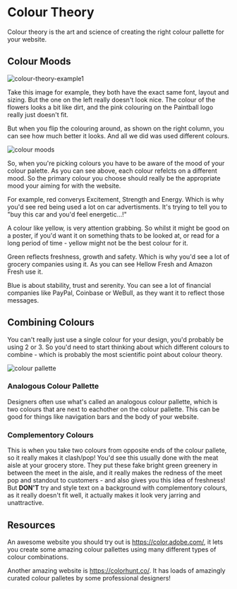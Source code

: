 # Colour Theory
Colour theory is the art and science of creating the right colour pallette for your website.

## Colour Moods
![colour-theory-example1](https://user-images.githubusercontent.com/109231330/180659237-f4aeba27-a419-4598-a675-da0cb424c17e.png)

Take this image for example, they both have the exact same font, layout and sizing. But the one on the left really doesn't look nice. The colour of the flowers looks a bit like dirt, and the pink colouring on the Paintball logo really just doesn't fit.

But when you flip the colouring around, as shown on the right column, you can see how much better it looks. And all we did was used different colours.

![colour moods](https://user-images.githubusercontent.com/109231330/180659373-a6aee332-474a-4680-9845-5a5d81315ce3.jpg)

So, when you're picking colours you have to be aware of the mood of your colour palette. As you can see above, each colour refelcts on a different mood. So the primary colour you choose should really be the appropriate mood your aiming for with the website.

For example, red converys Excitement, Strength and Energy. Which is why you'd see red being used a lot on car advertisments. It's trying to tell you to "buy this car and you'd feel energetic...!"

A colour like yellow, is very attention grabbing. So whilst it might be good on a poster, if you'd want it on something thats to be looked at, or read for a long period of time - yellow might not be the best colour for it.

Green reflects freshness, growth and safety. Which is why you'd see a lot of grocery companies using it. As you can see Hellow Fresh and Amazon Fresh use it.

Blue is about stability, trust and serenity. You can see a lot of financial companies like PayPal, Coinbase or WeBull, as they want it to reflect those messages.

## Combining Colours
You can't really just use a single colour for your design, you'd probably be using 2 or 3. So you'd need to start thinking about which different colours to combine - which is probably the most scientific point about colour theory.

![colour pallette](https://user-images.githubusercontent.com/109231330/180659755-d5b34775-6f30-470f-a8be-1c2d5a34b008.jpg)

### Analogous Colour Pallette
Designers often use what's called an analogous colour pallette, which is two colours that are next to eachother on the colour pallette. This can be good for things like navigation bars and the body of your website.

### Complementory Colours
This is when you take two colours from opposite ends of the colour pallete, so it really makes it clash/pop! You'd see this usually done with the meat aisle at your grocery store. They put these fake bright green greenery in between the meet in the aisle, and it really makes the redness of the meet pop and standout to customers - and also gives you this idea of freshness! But **DON'T** try and style text on a background with complementory colours, as it really doesn't fit well, it actually makes it look very jarring and unattractive.


## Resources
An awesome website you should try out is https://color.adobe.com/, it lets you create some amazing colour pallettes using many different types of colour combinations.

Another amazing website is https://colorhunt.co/. It has loads of amazingly curated colour palletes by some professional designers!
